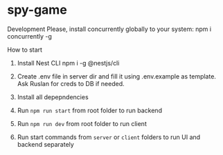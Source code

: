 # spy-game

Development
Please, install concurrently globally to your system:
npm i concurrently -g

How to start

1. Install Nest CLI
   npm i -g @nestjs/cli

2. Create .env file in server dir and fill it using .env.example as template. Ask Ruslan for creds to DB if needed.

3. Install all depepndencies
4. Run `npm run start` from root folder to run backend
5. Run `npm run dev` from root folder to run client
6. Run start commands from `server` or `client` folders to run UI and backend separately
